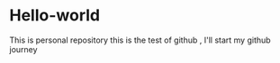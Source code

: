 # Hello-world
This is personal repository
this is the test of github , I'll start my github journey
